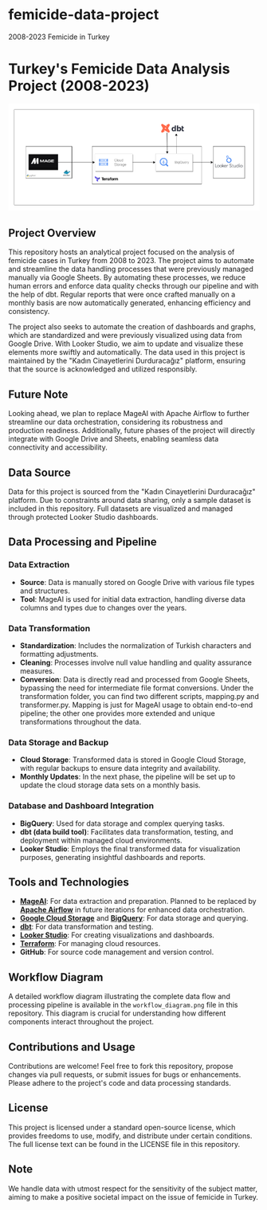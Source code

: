 # femicide-data-project
2008-2023 Femicide in Turkey

# Turkey's Femicide Data Analysis Project (2008-2023)

![Workflow Diagram](workflow_diagram.png)

## Project Overview
This repository hosts an analytical project focused on the analysis of femicide cases in Turkey from 2008 to 2023. The project aims to automate and streamline the data handling processes that were previously managed manually via Google Sheets. By automating these processes, we reduce human errors and enforce data quality checks through our pipeline and with the help of dbt. Regular reports that were once crafted manually on a monthly basis are now automatically generated, enhancing efficiency and consistency.

The project also seeks to automate the creation of dashboards and graphs, which are standardized and were previously visualized using data from Google Drive. With Looker Studio, we aim to update and visualize these elements more swiftly and automatically. The data used in this project is maintained by the "Kadın Cinayetlerini Durduracağız" platform, ensuring that the source is acknowledged and utilized responsibly.

## Future Note
Looking ahead, we plan to replace MageAI with Apache Airflow to further streamline our data orchestration, considering its robustness and production readiness. Additionally, future phases of the project will directly integrate with Google Drive and Sheets, enabling seamless data connectivity and accessibility.

## Data Source
Data for this project is sourced from the "Kadın Cinayetlerini Durduracağız" platform. Due to constraints around data sharing, only a sample dataset is included in this repository. Full datasets are visualized and managed through protected Looker Studio dashboards.

## Data Processing and Pipeline

### Data Extraction
- **Source**: Data is manually stored on Google Drive with various file types and structures.
- **Tool**: MageAI is used for initial data extraction, handling diverse data columns and types due to changes over the years.

### Data Transformation
- **Standardization**: Includes the normalization of Turkish characters and formatting adjustments.
- **Cleaning**: Processes involve null value handling and quality assurance measures.
- **Conversion**: Data is directly read and processed from Google Sheets, bypassing the need for intermediate file format conversions. Under the transformation folder, you can find two different scripts, mapping.py and transformer.py. Mapping is just for MageAI usage to obtain end-to-end pipeline; the other one provides more extended and unique transformations throughout the data.

### Data Storage and Backup
- **Cloud Storage**: Transformed data is stored in Google Cloud Storage, with regular backups to ensure data integrity and availability.
- **Monthly Updates**: In the next phase, the pipeline will be set up to update the cloud storage data sets on a monthly basis.

### Database and Dashboard Integration
- **BigQuery**: Used for data storage and complex querying tasks.
- **dbt (data build tool)**: Facilitates data transformation, testing, and deployment within managed cloud environments.
- **Looker Studio**: Employs the final transformed data for visualization purposes, generating insightful dashboards and reports.

## Tools and Technologies
- **[MageAI](https://mage.ai/docs)**: For data extraction and preparation. Planned to be replaced by **[Apache Airflow](https://airflow.apache.org/)** in future iterations for enhanced data orchestration.
- **[Google Cloud Storage](https://cloud.google.com/storage)** and **[BigQuery](https://cloud.google.com/bigquery/docs)**: For data storage and querying.
- **[dbt](https://docs.getdbt.com/)**: For data transformation and testing.
- **[Looker Studio](https://support.google.com/lookerstudio)**: For creating visualizations and dashboards.
- **[Terraform](https://www.terraform.io/docs)**: For managing cloud resources.
- **GitHub**: For source code management and version control.

## Workflow Diagram
A detailed workflow diagram illustrating the complete data flow and processing pipeline is available in the `workflow_diagram.png` file in this repository. This diagram is crucial for understanding how different components interact throughout the project.

## Contributions and Usage
Contributions are welcome! Feel free to fork this repository, propose changes via pull requests, or submit issues for bugs or enhancements. Please adhere to the project's code and data processing standards.

## License
This project is licensed under a standard open-source license, which provides freedoms to use, modify, and distribute under certain conditions. The full license text can be found in the LICENSE file in this repository.

## Note
We handle data with utmost respect for the sensitivity of the subject matter, aiming to make a positive societal impact on the issue of femicide in Turkey.

